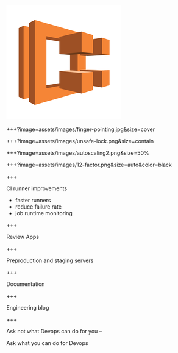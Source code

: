 ![docker-logo](assets/images/ecs.png)

+++?image=assets/images/finger-pointing.jpg&size=cover

+++?image=assets/images/unsafe-lock.png&size=contain

+++?image=assets/images/autoscaling2.png&size=50%

+++?image=assets/images/12-factor.png&size=auto&color=black

+++

CI runner improvements
- faster runners
- reduce failure rate
- job runtime monitoring



+++

Review Apps

+++

Preproduction and staging servers

+++

Documentation

+++

Engineering blog

+++

Ask not what Devops can do for you –

Ask what you can do for Devops